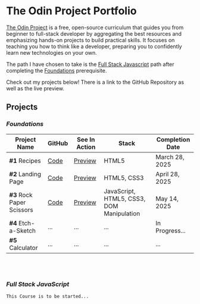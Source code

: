 # The Odin Project Portfolio

[The Odin Project](https://www.theodinproject.com/) is a free, open-source curriculum that guides you from beginner to full-stack developer by aggregating the best resources and emphasizing hands-on projects to build practical skills. It focuses on teaching you how to think like a developer, preparing you to confidently learn new technologies on your own.

The path I have chosen to take is the [Full Stack Javascript](https://www.theodinproject.com/paths/full-stack-javascript) path after completing the [Foundations](https://www.theodinproject.com/paths/foundations) prerequisite. 


Check out my projects below! There is a link to the GitHub Repository as well as the live preview.


## Projects

### _Foundations_ 

Project Name | GitHub | See In Action | Stack |Completion Date
--- | --- | --- | --- | --- 
**#1** Recipes | [Code](https://github.com/DanielKolocka/odin-recipes)| [Preview](https://danielkolocka.github.io/odin-recipes/) | HTML5 | March 28, 2025 
**#2** Landing Page | [Code](https://github.com/DanielKolocka/Website-Landing-Page) | [Preview](https://danielkolocka.github.io/Website-Landing-Page/) | HTML5, CSS3 | April 28, 2025 
**#3** Rock Paper Scissors | [Code](https://github.com/DanielKolocka/rock-papers-scissors) | [Preview](https://danielkolocka.github.io/rock-papers-scissors/) | JavaScript, HTML5, CSS3, DOM Manipulation | May 14, 2025 
**#4** Etch-a-Sketch | ... | ... | ... | In Progress...
**#5** Calculator | ... | ... | ... | ...

<br>

<br>

### _Full Stack JavaScript_

  

```This Course is to be started...```
